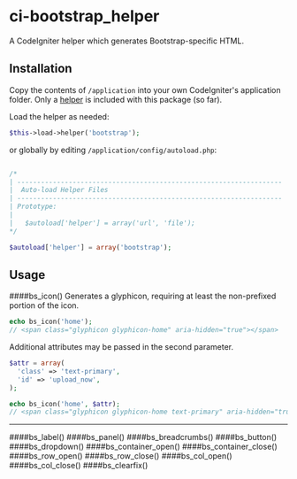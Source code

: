 ci-bootstrap_helper
=============

A CodeIgniter helper which generates Bootstrap-specific HTML.


## Installation

Copy the contents of `/application` into your own CodeIgniter's application folder.  Only a [helper](http://www.codeigniter.com/user_guide/general/helpers.html) is included with this package (so far).

Load the helper as needed:

```php
$this->load->helper('bootstrap');
```

or globally by editing `/application/config/autoload.php`:

```php

/*
| -------------------------------------------------------------------
|  Auto-load Helper Files
| -------------------------------------------------------------------
| Prototype:
|
|	$autoload['helper'] = array('url', 'file');
*/

$autoload['helper'] = array('bootstrap');
```


## Usage

####bs_icon()
Generates a glyphicon, requiring at least the non-prefixed portion of the icon.
```php
echo bs_icon('home');
// <span class="glyphicon glyphicon-home" aria-hidden="true"></span>
```
Additional attributes may be passed in the second parameter.
```php
$attr = array(
  'class' => 'text-primary',
  'id' => 'upload_now',
);

echo bs_icon('home', $attr);
// <span class="glyphicon glyphicon-home text-primary" aria-hidden="true" id="upload_now"></span>
```
---

####bs_label()
####bs_panel()
####bs_breadcrumbs()
####bs_button()
####bs_dropdown()
####bs_container_open()
####bs_container_close()
####bs_row_open()
####bs_row_close()
####bs_col_open()
####bs_col_close()
####bs_clearfix()
